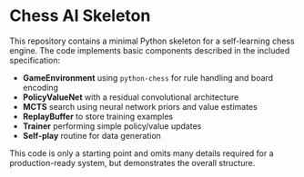 # Chess AI Skeleton

This repository contains a minimal Python skeleton for a self-learning chess engine.
The code implements basic components described in the included specification:

- **GameEnvironment** using `python-chess` for rule handling and board encoding
- **PolicyValueNet** with a residual convolutional architecture
- **MCTS** search using neural network priors and value estimates
- **ReplayBuffer** to store training examples
- **Trainer** performing simple policy/value updates
- **Self-play** routine for data generation

This code is only a starting point and omits many details required for a
production-ready system, but demonstrates the overall structure.

